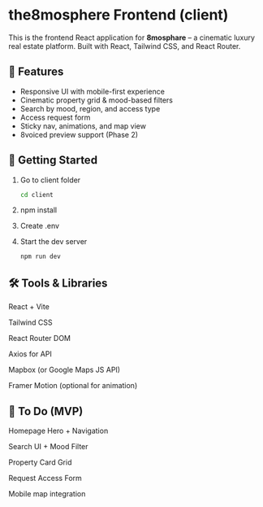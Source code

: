 # the8mosphere Frontend (client)

This is the frontend React application for **8mosphare** – a cinematic luxury real estate platform. Built with React, Tailwind CSS, and React Router.

## 🎨 Features

- Responsive UI with mobile-first experience
- Cinematic property grid & mood-based filters
- Search by mood, region, and access type
- Access request form
- Sticky nav, animations, and map view
- 8voiced preview support (Phase 2)

## 🚀 Getting Started

1. Go to client folder
   ```bash
   cd client
   ```
2. npm install
3. Create .env
4. Start the dev server

   ```bash
   npm run dev
   ```

## 🛠️ Tools & Libraries

React + Vite

Tailwind CSS

React Router DOM

Axios for API

Mapbox (or Google Maps JS API)

Framer Motion (optional for animation)

## 📌 To Do (MVP)

Homepage Hero + Navigation

Search UI + Mood Filter

Property Card Grid

Request Access Form

Mobile map integration
